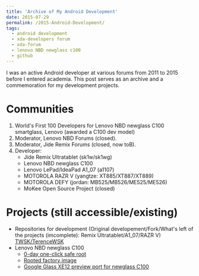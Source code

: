 ```yaml
---
title: 'Archive of My Android Development'
date: 2015-07-29
permalink: /2015-Android-Development/
tags:
  - android development
  - xda-developers forum
  - xda-forum
  - lenovo NBD newglass c100
  - github
---
```

I was an active Android developer at various forums from 2011 to 2015 before I entered academia. This post serves as an archive and a commemoration for my development projects.

Communities
===========

1. World's First 100 Developers for Lenovo NBD newglass C100 smartglass, Lenovo (awarded a C100 dev model)
2. Moderator, Lenovo NBD Forums (closed).
3. Moderator, Jide Remix Forums (closed, now toB).
4. Developer:
   * Jide Remix Ultratablet (sk1w/sk1wg)
   * Lenovo NBD newglass C100
   * Lenovo LePad/IdeaPad A1_07 (a1107)
   * MOTOROLA RAZR V (yangtze: XT885/XT887/XT889)
   * MOTOROLA DEFY (jordan: MB525/MB526/ME525/ME526)
   * MoKee Open Source Project (closed)

Projects (still accessible/existing)
========

* Repositories for development (Original developement/Fork/What's left of the projects (imcomplete): Remix Ultratablet/A1_07/RAZR V) [TWSK/TerenceWSK](https://github.com/TerenceWSK?tab=repositories)
* Lenovo NBD newglass C100
  * [0-day one-click safe root](https://xdaforums.com/t/one-click-safe-root-for-lenovo-nbd-new-glass-c100.3167810/)
  * [Rooted factory image](https://xdaforums.com/t/rooted-factory-image-for-lenovo-nbd-new-glass-c100-based-on-build1-2-updated.3167845/)
  * [Google Glass XE12 preview port for newglass C100](https://xdaforums.com/t/google-xe12-preview-for-lenovo-nbd-new-glass-c100.3167891/)